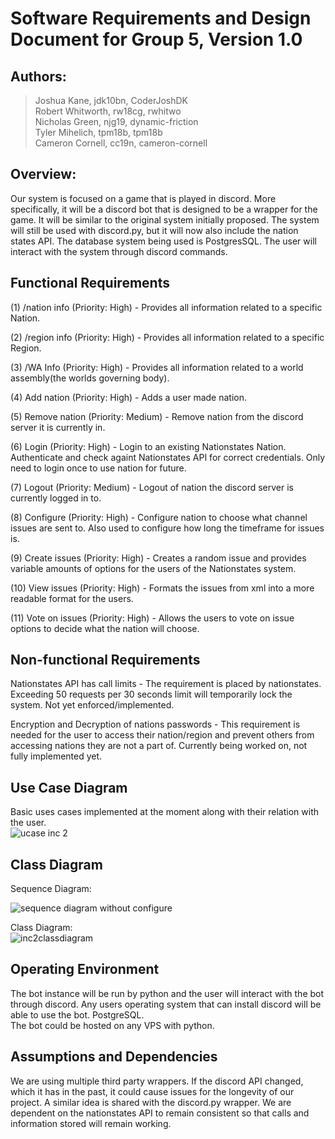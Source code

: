 # Software Requirements and Design Document for Group 5, Version 1.0

## Authors:
> Joshua Kane, jdk10bn, CoderJoshDK  
> Robert Whitworth, rw18cg, rwhitwo  
> Nicholas Green, njg19, dynamic-friction  
> Tyler Mihelich, tpm18b, tpm18b  
> Cameron Cornell, cc19n, cameron-cornell 

## Overview:
Our system is focused on a game that is played in discord. More specifically, it will be a discord bot that is designed to be a wrapper for the game. 
It will be similar to the original system initially proposed. The system will still be used with discord.py, but it will now also include the nation states API.
The database system being used is PostgresSQL. The user will interact with the system through discord commands. 


## Functional Requirements
(1) /nation info (Priority: High) - Provides all information related to a specific Nation.

(2) /region info (Priority: High) - Provides all information related to a specific Region.

(3) /WA Info (Priority: High) - Provides all information related to a world assembly(the worlds governing body).

(4) Add nation (Priority: High) - Adds a user made nation.

(5) Remove nation (Priority: Medium) - Remove nation from the discord server it is currently in.

(6) Login (Priority: High) - Login to an existing Nationstates Nation. Authenticate and check againt Nationstates API for correct credentials. Only need to login once to use nation for future.

(7) Logout (Priority: Medium) - Logout of nation the discord server is currently logged in to.

(8) Configure (Priority: High) - Configure nation to choose what channel issues are sent to. Also used to configure how long the timeframe for issues is.

(9) Create issues (Priority: High) - Creates a random issue and provides variable amounts of options for the users of the Nationstates system.

(10) View issues (Priority: High) - Formats the issues from xml into a more readable format for the users.

(11) Vote on issues (Priority: High) - Allows the users to vote on issue options to decide what the nation will choose. 

## Non-functional Requirements
Nationstates API has call limits - The requirement is placed by nationstates. Exceeding 50 requests per 30 seconds limit will temporarily lock the system.
Not yet enforced/implemented.

Encryption and Decryption of nations passwords - This requirement is needed for the user to access their nation/region and prevent others from accessing nations
they are not a part of. Currently being worked on, not fully implemented yet.


## Use Case Diagram
Basic uses cases implemented at the moment along with their relation with the user.  
![ucase inc 2](https://user-images.githubusercontent.com/72528884/204110148-41b8bd66-544d-401b-8f23-59518866a3a2.png)


## Class Diagram
Sequence Diagram:

![sequence diagram without configure](https://user-images.githubusercontent.com/72528884/204078360-6f2adbcb-a538-4671-820b-7af4f73b0c8c.jpg)

  
Class Diagram:  
![inc2classdiagram](https://user-images.githubusercontent.com/72528884/203927568-9a5e07f1-b05a-49db-a8ef-b97f2efca40e.jpg)

## Operating Environment 
The bot instance will be run by python and the user will interact with the bot through discord.
Any users operating system that can install discord will be able to use the bot. PostgreSQL.  
The bot could be hosted on any VPS with python. 


## Assumptions and Dependencies 
We are using multiple third party wrappers. If the discord API changed, which it has in the past, it could cause issues for the longevity of our project. 
A similar idea is shared with the discord.py wrapper. We are dependent on the nationstates API to remain consistent so that calls and information stored will
remain working.

